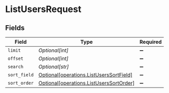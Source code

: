 # ListUsersRequest


## Fields

| Field                                                                                        | Type                                                                                         | Required                                                                                     | Description                                                                                  |
| -------------------------------------------------------------------------------------------- | -------------------------------------------------------------------------------------------- | -------------------------------------------------------------------------------------------- | -------------------------------------------------------------------------------------------- |
| `limit`                                                                                      | *Optional[int]*                                                                              | :heavy_minus_sign:                                                                           | N/A                                                                                          |
| `offset`                                                                                     | *Optional[int]*                                                                              | :heavy_minus_sign:                                                                           | N/A                                                                                          |
| `search`                                                                                     | *Optional[str]*                                                                              | :heavy_minus_sign:                                                                           | N/A                                                                                          |
| `sort_field`                                                                                 | [Optional[operations.ListUsersSortField]](undefined/models/operations/listuserssortfield.md) | :heavy_minus_sign:                                                                           | N/A                                                                                          |
| `sort_order`                                                                                 | [Optional[operations.ListUsersSortOrder]](undefined/models/operations/listuserssortorder.md) | :heavy_minus_sign:                                                                           | N/A                                                                                          |